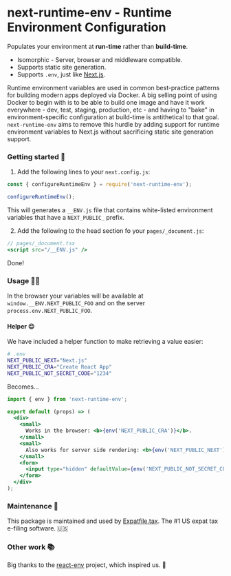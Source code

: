 # next-runtime-env - Runtime Environment Configuration

Populates your environment at **run-time** rather than **build-time**.

- Isomorphic - Server, browser and middleware compatible.
- Supports static site generation.
- Supports `.env`, just like [Next.js](https://nextjs.org/docs/basic-features/environment-variables).

Runtime environment variables are used in common best-practice patterns for building modern apps deployed via Docker. A big selling point of using Docker to begin with is to be able to build one image and have it work everywhere - dev, test, staging, production, etc - and having to "bake" in environment-specific configuration at build-time is antithetical to that goal. `next-runtime-env` aims to remove this hurdle by adding support for runtime environment variables to Next.js without sacrificing static site generation support.

### Getting started 🚀

1. Add the following lines to your `next.config.js`:

```js
const { configureRuntimeEnv } = require('next-runtime-env');

configureRuntimeEnv();
```

This will generates a `__ENV.js` file that contains white-listed environment variables that have a `NEXT_PUBLIC_` prefix.

2. Add the following to the head section fo your `pages/_document.js`:

```jsx
// pages/_document.tsx
<script src="/__ENV.js" />
```

Done!

### Usage 🧑‍💻

In the browser your variables will be available at `window.__ENV.NEXT_PUBLIC_FOO` and on the server `process.env.NEXT_PUBLIC_FOO`.

#### Helper 😉

We have included a helper function to make retrieving a value easier:

```bash
# .env
NEXT_PUBLIC_NEXT="Next.js"
NEXT_PUBLIC_CRA="Create React App"
NEXT_PUBLIC_NOT_SECRET_CODE="1234"
```

Becomes...

```jsx
import { env } from 'next-runtime-env';

export default (props) => (
  <div>
    <small>
      Works in the browser: <b>{env('NEXT_PUBLIC_CRA')}</b>.
    </small>
    <small>
      Also works for server side rendering: <b>{env('NEXT_PUBLIC_NEXT')}</b>.
    </small>
    <form>
      <input type="hidden" defaultValue={env('NEXT_PUBLIC_NOT_SECRET_CODE')} />
    </form>
  </div>
);
```

### Maintenance 👷

This package is maintained and used by [Expatfile.tax](https://expatfile.tax). The #1 US expat tax e-filing software. 🇺🇸

### Other work 📚

Big thanks to the [react-env](https://github.com/andrewmclagan/react-env) project, which inspired us. 🙏
